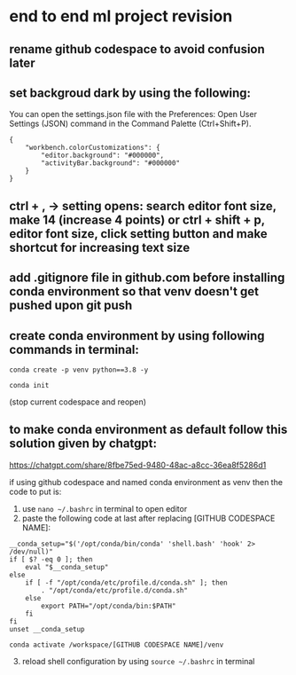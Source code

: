 # end to end ml project revision

## rename github codespace to avoid confusion later

## set backgroud dark by using the following:
You can open the settings.json file with the Preferences: Open User Settings (JSON) command in the Command Palette (Ctrl+Shift+P).
```
{
	"workbench.colorCustomizations": {
        "editor.background": "#000000",
        "activityBar.background": "#000000"
	}
}
```

## ctrl + , -> setting opens: search editor font size, make 14 (increase 4 points) or ctrl + shift + p, editor font size, click setting button and make shortcut for increasing text size

## add .gitignore file in github.com before installing conda environment so that  venv doesn't get pushed upon git push

## create conda environment by using following commands in terminal:
`conda create -p venv python==3.8 -y`

`conda init`

(stop current codespace and reopen)

## to make conda environment as default follow this solution given by chatgpt: 
https://chatgpt.com/share/8fbe75ed-9480-48ac-a8cc-36ea8f5286d1

if using github codespace and named conda environment as venv then the code to put is:

1. use `nano ~/.bashrc` in terminal to open editor
2. paste the following code at last after replacing [GITHUB CODESPACE NAME]:

```
__conda_setup="$('/opt/conda/bin/conda' 'shell.bash' 'hook' 2> /dev/null)"
if [ $? -eq 0 ]; then
    eval "$__conda_setup"
else
    if [ -f "/opt/conda/etc/profile.d/conda.sh" ]; then
        . "/opt/conda/etc/profile.d/conda.sh"
    else
        export PATH="/opt/conda/bin:$PATH"
    fi
fi
unset __conda_setup

conda activate /workspace/[GITHUB CODESPACE NAME]/venv
```

3. reload shell configuration by using `source ~/.bashrc` in terminal
